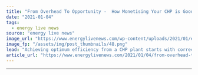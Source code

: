 ```yaml
---
title: "From Overhead To Opportunity -  How Monetising Your CHP is Good For Your Business and Good For The Grid"
date: "2021-01-04"
tags: 
  - energy live news
source: "energy live news"
image_url: "https://www.energylivenews.com/wp-content/uploads/2021/01/enel-x-article-jan-2021_shutterstock-image_720-x-412-px.png"
image_fp: "/assets/img/post_thumbnails/48.png"
lead: "Achieving optimum efficiency from a CHP plant starts with correctly sizing and specifying it to meet site demand."
article_url: "https://www.energylivenews.com/2021/01/04/from-overhead-to-opportunity-how-monetising-your-chp-is-good-for-your-business-and-good-for-the-grid/"
---
```


---
